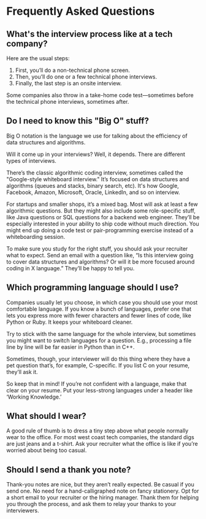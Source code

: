 # Frequently Asked Questions

## What's the interview process like at a tech company?

Here are the usual steps:

1. First, you’ll do a non-technical phone screen.
2. Then, you’ll do one or a few technical phone interviews.
3. Finally, the last step is an onsite interview.

Some companies also throw in a take-home code test—sometimes before the technical phone interviews, sometimes after.

## Do I need to know this "Big O" stuff?

Big O notation is the language we use for talking about the efficiency of data structures and algorithms.

Will it come up in your interviews? Well, it depends. There are different types of interviews.

There’s the classic algorithmic coding interview, sometimes called the "Google-style whiteboard interview." It’s 
focused on data structures and algorithms (queues and stacks, binary search, etc). It's how Google, Facebook, Amazon, 
Microsoft, Oracle, LinkedIn, and so on interview.

For startups and smaller shops, it’s a mixed bag. Most will ask at least a few algorithmic questions. But they might 
also include some role-specific stuff, like Java questions or SQL questions for a backend web engineer. They’ll be 
especially interested in your ability to ship code without much direction. You might end up doing a code test or 
pair-programming exercise instead of a whiteboarding session.

To make sure you study for the right stuff, you should ask your recruiter what to expect. Send an email with a 
question like, “Is this interview going to cover data structures and algorithms? Or will it be more focused around 
coding in X language.” They’ll be happy to tell you.

## Which programming language should I use?

Companies usually let you choose, in which case you should use your most comfortable language. If you know a bunch of 
languages, prefer one that lets you express more with fewer characters and fewer lines of code, like Python or Ruby. It 
keeps your whiteboard cleaner.

Try to stick with the same language for the whole interview, but sometimes you might want to switch languages for a 
question. E.g., processing a file line by line will be far easier in Python than in C++.

Sometimes, though, your interviewer will do this thing where they have a pet question that’s, for example, C-specific. 
If you list C on your resume, they’ll ask it.

So keep that in mind! If you’re not confident with a language, make that clear on your resume. Put your less-strong 
languages under a header like ‘Working Knowledge.’

## What should I wear?

A good rule of thumb is to dress a tiny step above what people normally wear to the office. For most west coast tech 
companies, the standard digs are just jeans and a t-shirt. Ask your recruiter what the office is like if you’re worried 
about being too casual.

## Should I send a thank you note? 

Thank-you notes are nice, but they aren’t really expected. Be casual if you send one. No need for a hand-calligraphed 
note on fancy stationery. Opt for a short email to your recruiter or the hiring manager. Thank them for helping you 
through the process, and ask them to relay your thanks to your interviewers.
